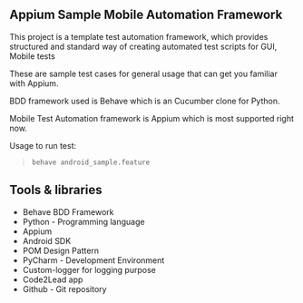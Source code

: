 ## Appium Sample Mobile Automation Framework
This project is a template test automation framework, which provides structured and standard way of creating automated test scripts for GUI, Mobile tests

These are sample test cases for general usage that can get you familiar with Appium.

BDD framework used is Behave which is an Cucumber clone for Python.

Mobile Test Automation framework is Appium which is most supported right now.

Usage to run test:
>     behave android_sample.feature

## Tools & libraries
* Behave BDD Framework
* Python - Programming language
* Appium
* Android SDK
* POM Design Pattern
* PyCharm - Development Environment
* Custom-logger for logging purpose
* Code2Lead app
* Github - Git repository
